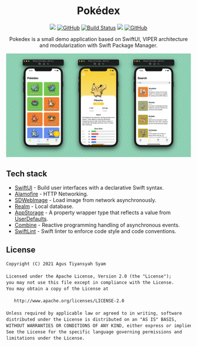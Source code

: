 <h1 align="center">Pokédex</h1>

<p align="center">
  <a href="https://github.com/ellerbrock/open-source-badges/"><img src="https://badges.frapsoft.com/os/v1/open-source.svg?v=103"/></a>
  <a href="https://opensource.org/licenses/Apache-2.0"><img alt="GitHub" src="https://img.shields.io/github/license/agustiyann/Pokedex?color=informational"></a>
  <a href="https://github.com/agustiyann/Pokedex/actions/workflows/ios.yml"><img alt="Build Status" src="https://github.com/agustiyann/Pokedex/actions/workflows/ios.yml/badge.svg?branch=main"/></a>
  <a href="https://www.codacy.com/gh/agustiyann/Pokedex/dashboard?utm_source=github.com&amp;utm_medium=referral&amp;utm_content=agustiyann/Pokedex&amp;utm_campaign=Badge_Grade"><img src="https://app.codacy.com/project/badge/Grade/2b3f2965e1344278b7bc5e8e9c444f14"/></a>
  <a href="https://github.com/agustiyann"><img alt="GitHub" src="https://img.shields.io/badge/GitHub-agustiyann-%2300b894?logo=github" /></a>
</p>

<p align="center">
Pokedex is a small demo application based on SwiftUI, VIPER architecture and modularization with Swift Package Manager.
</p>

![GitHub Cards Preview](https://raw.githubusercontent.com/agustiyann/Pokedex/main/Images/poster.png?raw=true)

## Tech stack
- [SwiftUI](https://developer.apple.com/xcode/swiftui/) - Build user interfaces with a declarative Swift syntax.
- [Alamofire](https://github.com/Alamofire/Alamofire) - HTTP Networking.
- [SDWebImage](https://github.com/SDWebImage/SDWebImage) - Load image from network asynchronously.
- [Realm](https://github.com/realm/realm-cocoa) - Local database.
- [AppStorage](https://developer.apple.com/documentation/swiftui/appstorage) - A property wrapper type that reflects a value from [UserDefaults](https://developer.apple.com/documentation/foundation/userdefaults).
- [Combine](https://developer.apple.com/documentation/combine) - Reactive programming handling of asynchronous events.
- [SwiftLint](https://github.com/realm/SwiftLint) - Swift linter to enforce code style and code conventions.

## License
```xml
Copyright (C) 2021 Agus Tiyansyah Syam

Licensed under the Apache License, Version 2.0 (the "License");
you may not use this file except in compliance with the License.
You may obtain a copy of the License at

   http://www.apache.org/licenses/LICENSE-2.0

Unless required by applicable law or agreed to in writing, software
distributed under the License is distributed on an "AS IS" BASIS,
WITHOUT WARRANTIES OR CONDITIONS OF ANY KIND, either express or implied.
See the License for the specific language governing permissions and
limitations under the License.
```
